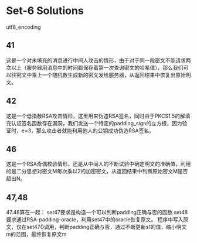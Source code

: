 # Set-6 Solutions

utf8_encoding

## 41

这是一个对未填充的消息进行中间人攻击的情形，由于对于同一段密文不能请求两次以上（服务器用消息中的时间戳保存着第一次查询密文的哈希值），那么我们可以往密文中乘上一个随机数生成新的密文发给服务器，从返回结果中恢复出原始明文。

## 42

这是一个低指数RSA攻击情形，这里用来伪造RSA签名，同时由于PKCS1.5的解填充认证签名函数存在漏洞，我们发送一个特定的padding_sign的立方根，因为验证时，e=3，那么攻击者就能利用他人的公钥成功伪造RSA签名。

## 46

这是一个RSA奇偶校验情形，还是从中间人的不断试验中确定明文的准确值，利用的是二分思想对密文M每次乘以2的加密密文，从返回结果中判断原始密文M是否超出N。

## 47,48

47.48算在一起：
set47要求是构造一个可以判断padding正确与否的函数
set48要求通过RSA-padding-oracle，利用set47中的oracle恢复原文。
程序中写入原文，仅在set47()调用，判断padding正确与否，通过不断更新s1的值，缩小明文m的范围，最终恢复原文m
